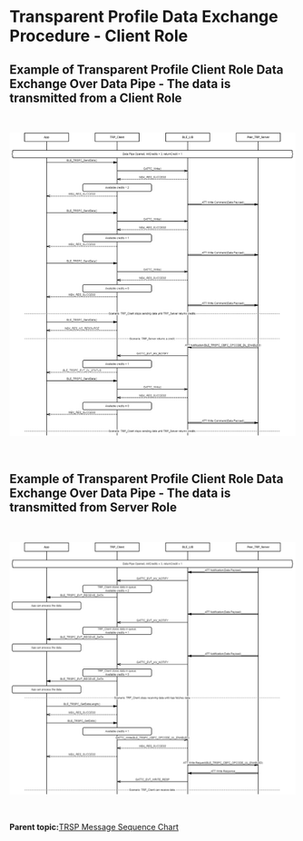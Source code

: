 # Transparent Profile Data Exchange Procedure - Client Role

## Example of Transparent Profile Client Role Data Exchange Over Data Pipe - The data is transmitted from a Client Role

<br />

![](GUID-E70C6D6F-8015-4058-8B26-CD541911D9B8-low.png)

<br />

## Example of Transparent Profile Client Role Data Exchange Over Data Pipe - The data is transmitted from Server Role

<br />

![](GUID-E6B2CEF1-CAE0-4BF7-9518-A4A23EF76F23-low.png)

<br />

**Parent topic:**[TRSP Message Sequence Chart](GUID-ABC8747A-F11E-4932-BED6-4E402D92C436.md)

